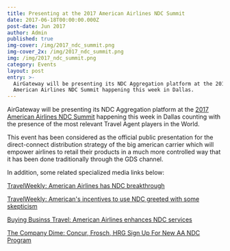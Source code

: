 ```yaml
---
title: Presenting at the 2017 American Airlines NDC Summit
date: 2017-06-18T00:00:00.000Z
post-date: Jun 2017
author: Admin
published: true
img-cover: /img/2017_ndc_summit.png
img-cover_2x: /img/2017_ndc_summit.png
img: /img/2017_ndc_summit.png
category: Events
layout: post
entry: >-
  AirGateway will be presenting its NDC Aggregation platform at the 2017
  American Airlines NDC Summit happening this week in Dallas.
---
```

AirGateway will be presenting its NDC Aggregation platform at the [2017 American Airlines NDC Summit](https://www.eiseverywhere.com/ehome/243946/) happening this week in Dallas counting with the presence of the most relevant Travel Agent players in the World.

This event has been considered as the official public presentation for the direct-connect distribution strategy of the big american carrier which will empower airlines to retail their products in a much more controlled way that it has been done traditionally through the GDS channel.

In addition, some related specialized media links below:

[TravelWeekly: American Airlines has NDC breakthrough](http://www.travelweekly.com/Travel-News/Corporate-Travel/American-Airlines-has-NDC-breakthrough)

[TravelWeekly: American's incentives to use NDC greeted with some skepticism](http://www.travelweekly.com/Travel-News/Corporate-Travel/American-incentives-use-NDC-greeted-with-some-skepticism)

[Buying Businss Travel: American Airlines enhances NDC services](https://buyingbusinesstravel.com/news/2827376-american-airlines-enhances-ndc-services)

[The Company Dime: Concur, Frosch, HRG Sign Up For New AA NDC Program](https://www.thecompanydime.com/aa-ndc-2/)
